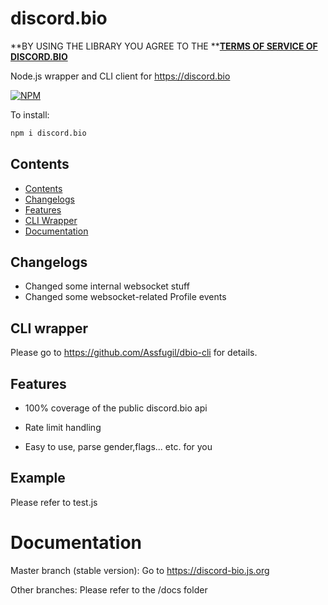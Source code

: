 # discord.bio

**BY USING THE LIBRARY YOU AGREE TO THE **[**TERMS OF SERVICE OF DISCORD.BIO**](https://discord.bio/terms)

Node.js wrapper and CLI client for https://discord.bio

[![NPM](https://nodei.co/npm/discord.bio.png?downloads=true&downloadRank=true&stars=true)](https://nodei.co/npm/discord.bio/)

To install: 

```bash
npm i discord.bio 
```
## Contents
- [Contents](#Contents)
- [Changelogs](#Changelogs)
- [Features](#Features)
- [CLI Wrapper](#CLI-wrapper)
- [Documentation](#Documentation)
## Changelogs

- Changed some internal websocket stuff
- Changed some websocket-related Profile events

## CLI wrapper

Please go to https://github.com/Assfugil/dbio-cli for details.

## Features

- 100% coverage of the public discord.bio api

- Rate limit handling

- Easy to use, parse gender,flags... etc. for you

## Example
Please refer to test.js

# Documentation

Master branch (stable version): Go to https://discord-bio.js.org

Other branches: Please refer to the /docs folder